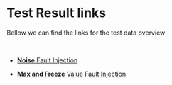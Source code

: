 <h1>Test Result links</h1>
<p> Bellow we can find the links for the test data overview </p>
<br>

<ul>
  <li><p><a href="/NoiseTests.html"><b>Noise</b> Fault Injection</a>
  <li><p><a href="/NoiseTests.html"><b>Max and Freeze</b> Value Fault Injection</a>
</ul>
